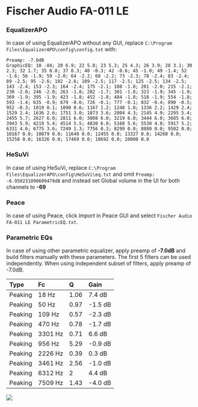 # Fischer Audio FA-011 LE

### EqualizerAPO
In case of using EqualizerAPO without any GUI, replace `C:\Program Files\EqualizerAPO\config\config.txt`
with:
```
Preamp: -7.0dB
GraphicEQ: 10 -84; 20 6.9; 22 5.8; 23 5.3; 25 4.3; 26 3.9; 28 3.1; 30 2.3; 32 1.7; 35 0.8; 37 0.3; 40 -0.3; 42 -0.6; 45 -1.0; 49 -1.4; 52 -1.6; 56 -1.9; 59 -2.0; 64 -2.2; 68 -2.2; 73 -2.3; 78 -2.4; 83 -2.4; 89 -2.5; 95 -2.6; 102 -2.6; 109 -2.5; 117 -2.5; 125 -2.5; 134 -2.5; 143 -2.4; 153 -2.3; 164 -2.4; 175 -2.1; 188 -1.8; 201 -2.0; 215 -2.1; 230 -2.0; 246 -2.0; 263 -1.8; 282 -1.7; 301 -1.8; 323 -1.9; 345 -1.9; 369 -1.9; 395 -1.9; 423 -1.8; 452 -1.8; 484 -1.8; 518 -1.9; 554 -1.8; 593 -1.4; 635 -0.9; 679 -0.6; 726 -0.1; 777 -0.1; 832 -0.4; 890 -0.5; 952 -0.3; 1019 0.1; 1090 0.6; 1167 1.2; 1248 1.8; 1336 2.2; 1429 2.4; 1529 2.4; 1636 2.6; 1751 3.0; 1873 3.6; 2004 4.3; 2145 4.9; 2295 5.4; 2455 5.7; 2627 6.0; 2811 6.0; 3008 6.0; 3219 6.0; 3444 6.0; 3685 6.0; 3943 5.9; 4219 5.4; 4514 5.5; 4830 6.0; 5168 5.6; 5530 4.8; 5917 5.2; 6331 4.6; 6775 3.6; 7249 1.3; 7756 0.3; 8299 0.0; 8880 0.0; 9502 0.0; 10167 0.0; 10879 0.0; 11640 0.0; 12455 0.0; 13327 0.0; 14260 0.0; 15258 0.0; 16326 0.0; 17469 0.0; 18692 0.0; 20000 0.0
```

### HeSuVi
In case of using HeSuVi, replace `C:\Program Files\EqualizerAPO\config\HeSuVi\eq.txt` and omit `Preamp:
-6.950231890699479dB` and instead set Global volume in the UI for both channels to **-69**

### Peace
In case of using Peace, click *Import* in Peace GUI and select `Fischer Audio FA-011 LE ParametricEQ.txt`.

### Parametric EQs
In case of using other parametric equalizer, apply preamp of **-7.0dB** and build filters manually
with these parameters. The first 5 filters can be used independently.
When using independent subset of filters, apply preamp of -7.0dB.

| Type    | Fc      |    Q | Gain    |
|:--------|:--------|:-----|:--------|
| Peaking | 18 Hz   | 1.06 | 7.4 dB  |
| Peaking | 50 Hz   | 0.97 | -1.5 dB |
| Peaking | 109 Hz  | 0.57 | -2.3 dB |
| Peaking | 470 Hz  | 0.78 | -1.7 dB |
| Peaking | 3301 Hz | 0.71 | 6.6 dB  |
| Peaking | 956 Hz  | 5.29 | -0.9 dB |
| Peaking | 2226 Hz | 0.39 | 0.3 dB  |
| Peaking | 3461 Hz | 2.56 | -1.0 dB |
| Peaking | 6312 Hz | 2    | 4.4 dB  |
| Peaking | 7509 Hz | 1.43 | -4.0 dB |

![](https://raw.githubusercontent.com/jaakkopasanen/AutoEq/master/results/innerfidelity/sbaf-serious/Fischer%20Audio%20FA-011%20LE/Fischer%20Audio%20FA-011%20LE.png)
